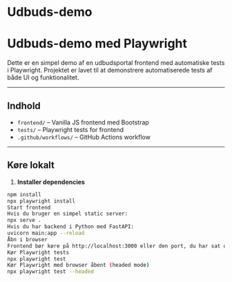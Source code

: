 # Udbuds-demo
# Udbuds-demo med Playwright

Dette er en simpel demo af en udbudsportal frontend med automatiske tests i Playwright. Projektet er lavet til at demonstrere automatiserede tests af både UI og funktionalitet.

---

## Indhold

- `frontend/` – Vanilla JS frontend med Bootstrap
- `tests/` – Playwright tests for frontend
- `.github/workflows/` – GitHub Actions workflow

---

## Køre lokalt

1. **Installer dependencies**
```bash
npm install
npx playwright install
Start frontend
Hvis du bruger en simpel static server:
npx serve .
Hvis du har backend i Python med FastAPI:
uvicorn main:app --reload
Åbn i browser
Frontend bør køre på http://localhost:3000 eller den port, du har sat op.
Kør Playwright tests
npx playwright test
Kør Playwright med browser åbent (headed mode)
npx playwright test --headed